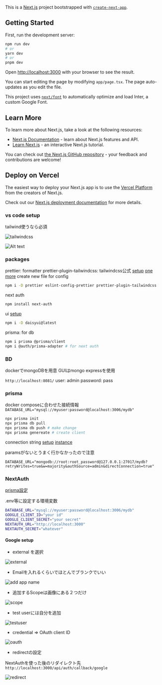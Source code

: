This is a [Next.js](https://nextjs.org/) project bootstrapped with [`create-next-app`](https://github.com/vercel/next.js/tree/canary/packages/create-next-app).

## Getting Started

First, run the development server:

```bash
npm run dev
# or
yarn dev
# or
pnpm dev
```

Open [http://localhost:3000](http://localhost:3000) with your browser to see the result.

You can start editing the page by modifying `app/page.tsx`. The page auto-updates as you edit the file.

This project uses [`next/font`](https://nextjs.org/docs/basic-features/font-optimization) to automatically optimize and load Inter, a custom Google Font.

## Learn More

To learn more about Next.js, take a look at the following resources:

- [Next.js Documentation](https://nextjs.org/docs) - learn about Next.js features and API.
- [Learn Next.js](https://nextjs.org/learn) - an interactive Next.js tutorial.

You can check out [the Next.js GitHub repository](https://github.com/vercel/next.js/) - your feedback and contributions are welcome!

## Deploy on Vercel

The easiest way to deploy your Next.js app is to use the [Vercel Platform](https://vercel.com/new?utm_medium=default-template&filter=next.js&utm_source=create-next-app&utm_campaign=create-next-app-readme) from the creators of Next.js.

Check out our [Next.js deployment documentation](https://nextjs.org/docs/deployment) for more details.

### vs code setup

tailwind使うなら必須

![tailwindcss](./images/tailwind_vscode.png)

![Alt text](./images/editor_quick.png)

### packages

prettier: formatter
prettier-plugin-tailwindcss: tailwindcss公式
[setup](https://github.com/tailwindlabs/prettier-plugin-tailwindcss)
[one more](https://nextjs.org/docs/pages/building-your-application/configuring/eslint#usage-with-other-tools)
create new file for config

```sh
npm i -D prettier eslint-config-prettier prettier-plugin-tailwindcss
```

next auth

```sh
npm install next-auth
```

ui
[setup](https://daisyui.com/docs/install/)

```sh
npm i -D daisyui@latest
```

prisma: for db

```sh
npm i prisma @prisma/client
npm i @auth/prisma-adapter # for next auth
```

### BD

dockerでmongoDBを用意
GUIはmongo expressを使用

`http://localhost:8081/`
user: admin
password: pass

### prisma

docker composeに合わせた接続情報
`DATABASE_URL="mysql://myuser:password@localhost:3006/mydb"`

```sh
npx prisma init
npx prisma db pull
npx prisma db push # make change
npx prisma genereate # create client
```

connection string
[setup](https://www.prisma.io/docs/concepts/database-connectors/mongodb)
[instance](https://vercel.com/guides/nextjs-prisma-postgres#step-4.-install-and-generate-prisma-client)

paramsがないとうまく行かなかったので注意

```.env
DATABASE_URL="mongodb://root:root_password@127.0.0.1:27017/mydb?retryWrites=true&w=majority&authSource=admin&directConnection=true"
```

### NextAuth

[prisma設定](https://next-auth.js.org/v3/adapters/prisma#setup)

.env等に設定する環境変数

```sh
DATABASE_URL="mysql://myuser:password@localhost:3006/mydb"
GOOGLE_CLIENT_ID="your id"
GOOGLE_CLIENT_SECRET="your secret"
NEXTAUTH_URL="http://localhost:3000"
NEXTAUTH_SECRET="whatever"
```

#### Google setup

- external を選択

![external](./images/oauth_consent.png)

- Emailを入れるくらいでほとんでブランクでいい

![add app name](./images/appname.png)

- 追加するScopeは画像にある２つだけ

![scope](./images/scope.png)

- test userには自分を追加

![testuser](./images/testuser.png)

- credential => OAuth client ID

![oauth](./images/oauth.png)

- redirectの設定

NextAuthを使った後のリダイレクト先
`http://localhost:3000/api/auth/callback/google`

![redirect](./images/redirect.png)
